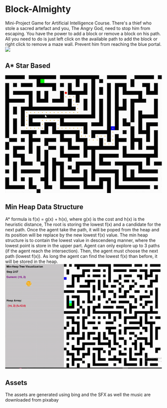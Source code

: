 # Block-Almighty
Mini-Project Game for Artificial Intelligence Course.
There's a thief who stole a sacred artefact and you, The Angry God, need to stop him from escaping.
You have the power to add a block or remove a block on his path.
All you need to do is just left click on the available path to add the block or right click to remove a maze wall.
Prevent him from reaching the blue portal.
![](https://github.com/ThomasArtemius/Block-Almighty/blob/main/Gifs/Proto7%20Demo.gif)

## A* Star Based
![](https://github.com/ThomasArtemius/Block-Almighty/blob/main/Gifs/Proto2.gif)

## Min Heap Data Structure
A* formula is f(x) = g(x) + h(x), where g(x) is the cost and h(x) is the heuristic distance, The root is storing the lowest f(x) and a candidate for the next path.
Once the agent take the path, it will be poped from the heap and its position will be replace by the new lowest f(x) value.
The min heap structure is to contain the lowest value in descendeng manner, where the lowest point is store in the upper part. Agent can only explore up to 3 paths (if the agent reach the intersection). 
Then, the agent must choose the next path (lowest f(x)). As long the agent can find the lowest f(x) than before, it will be stored in the heap.
![](https://github.com/ThomasArtemius/Block-Almighty/blob/main/Gifs/Proto6.gif)

## Assets
The assets are generated using bing and the SFX as well the music are downloaded from pixabay
